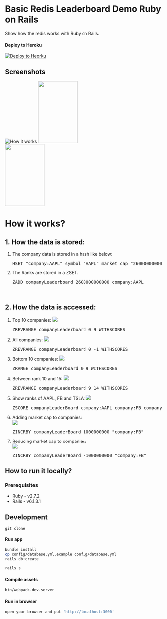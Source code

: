 
# Basic Redis Leaderboard Demo Ruby on Rails

Show how the redis works with Ruby on Rails.

#### Deploy to Heroku

<p>
  <a href="https://github.com/redis-developer/basic-redis-leaderboard-demo-ruby.git" target="_blank">
      <img src="https://www.herokucdn.com/deploy/button.svg" alt="Deploy to Heorku" />
  </a>
</p>


## Screenshots

![How it works](public/screenshot001.png)
<img src="public/screenshot002.png" width="50%" height='200'/><img src="public/screenshot003.png" width="50%" height='200'/>

# How it works?
## 1. How the data is stored:
<ol>
  <li>The company data is stored in a hash like below:
    <pre>HSET "company:AAPL" symbol "AAPL" market_cap "2600000000000" country USA</pre>
   </li>
  <li>The Ranks are stored in a ZSET.
    <pre>ZADD companyLeaderboard 2600000000000 company:AAPL</pre>
  </li>
</ol>

<br/>

## 2. How the data is accessed:
<ol>
    <li>
      Top 10 companies:
      <img src="public/screenshot001.png"/>
      <pre>ZREVRANGE companyLeaderboard 0 9 WITHSCORES</pre>
    </li>
    <li>
      All companies:
      <img src="app/javascript/images/all_companies.png"/>
      <pre>ZREVRANGE companyLeaderboard 0 -1 WITHSCORES</pre>
    </li>
    <li>
      Bottom 10 companies:
      <img src="app/javascript/images/bottom.png"/>
      <pre>ZRANGE companyLeaderboard 0 9 WITHSCORES</pre>
    </li>
    <li>
      Between rank 10 and 15:
      <img src="app/javascript/images/10_15.png"/>
      <pre>ZREVRANGE companyLeaderboard 9 14 WITHSCORES</pre>
    </li>
    <li>
      Show ranks of AAPL, FB and TSLA:
      <img src="app/javascript/images/3_companies.png"/>
      <pre>ZSCORE companyLeaderBoard company:AAPL company:FB company:TSLA</pre>
    </li>
    <li>
      Adding market cap to companies:
      <br>
      <img src="app/javascript/images/add_cap.png"/>
      <pre>ZINCRBY companyLeaderBoard 1000000000 "company:FB"</pre>
    </li>
    <li>
      Reducing market cap to companies:
      <br>
      <img src="app/javascript/images/reduce_cap.png"/>
      <pre>ZINCRBY companyLeaderBoard -1000000000 "company:FB"</pre>
    </li>
</ol>

## How to run it locally?

### Prerequisites

- Ruby - v2.7.2
- Rails - v6.1.3.1

## Development

```
git clone
```

#### Run app

``` sh
bundle install
cp config/database.yml.example config/database.yml
rails db:create

rails s
```

#### Compile assets
``` sh
bin/webpack-dev-server
```

#### Run in browser

``` sh
open your browser and put 'http://localhost:3000'
```
